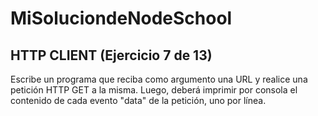 # MiSoluciondeNodeSchool
## HTTP CLIENT (Ejercicio 7 de 13)  
   
  Escribe un programa que reciba como argumento una URL y realice una  
  petición HTTP GET a la misma. Luego, deberá imprimir por consola el  
  contenido de cada evento "data" de la petición, uno por línea.  
